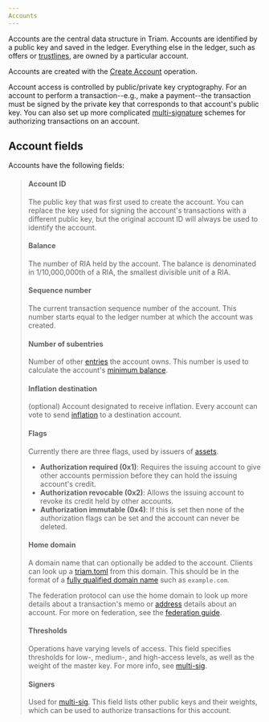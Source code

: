 ```yaml
---
Accounts
---
```


Accounts are the central data structure in Triam. Accounts are identified by a public key and saved in the ledger.
Everything else in the ledger, such as offers or [trustlines](./assets.md#trustlines), are owned by a particular account.

Accounts are created with the [Create Account](./list-of-operations.md#create-account) operation.

Account access is controlled by public/private key cryptography. For an account to perform a transaction--e.g., make a
payment--the transaction must be signed by the private key that corresponds to that account's public key. You can also
set up more complicated [multi-signature](./multi-sig.md) schemes for authorizing transactions on an account.


## Account fields

Accounts have the following fields:

> #### Account ID
> The public key that was first used to create the account. You can replace the key used for signing the account's transactions with a different public key, but the original account ID will always be used to identify the account.
>
> #### Balance
> The number of RIA held by the account. The balance is denominated in 1/10,000,000th of a RIA, the smallest divisible unit of a RIA.
>
> #### Sequence number
> The current transaction sequence number of the account. This number starts equal to the ledger number at which the account was created.
>
> #### Number of subentries
> Number of other [entries](./ledger.md#ledger-entries) the account owns. This number is used to calculate the account's [minimum balance](./fees.md#minimum-account-balance).
>
> #### Inflation destination
> (optional) Account designated to receive inflation. Every account can vote to send [inflation](./inflation.md) to a destination account.
>
> #### Flags
> Currently there are three flags, used by issuers of [assets](./assets.md).
>
>   - **Authorization required (0x1)**: Requires the issuing account to give other accounts permission before they can hold the issuing account's credit.
>   - **Authorization revocable (0x2)**: Allows the issuing account to revoke its credit held by other accounts.
>   - **Authorization immutable (0x4)**: If this is set then none of the authorization flags can be set and the account can never be deleted.
>
> #### Home domain
> A domain name that can optionally be added to the account. Clients can look up a [triam.toml](./triam-toml.md) from this domain. This should be in the format of a [fully qualified domain name](https://en.wikipedia.org/wiki/Fully_qualified_domain_name) such as `example.com`.
>
> The federation protocol can use the home domain to look up more details about a transaction's memo or [address](https://www.stellar.org/developers/learn/concepts/federation.html#stellar-addresses) details about an account. For more on federation, see the [federation guide](./federation.md).
>
>
> #### Thresholds
> Operations have varying levels of access. This field specifies thresholds for low-, medium-, and high-access levels, as well as the weight of the master key. For more info, see [multi-sig](./multi-sig.md).
>
> #### Signers
> Used for [multi-sig](./multi-sig.md). This field lists other public keys and their weights, which can be used to authorize transactions for this account.
